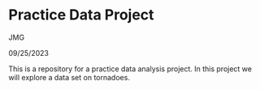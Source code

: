 # Practice Data Project

JMG

09/25/2023

This is a repository for a practice data analysis project.  In this project we will explore a data set on tornadoes. 
